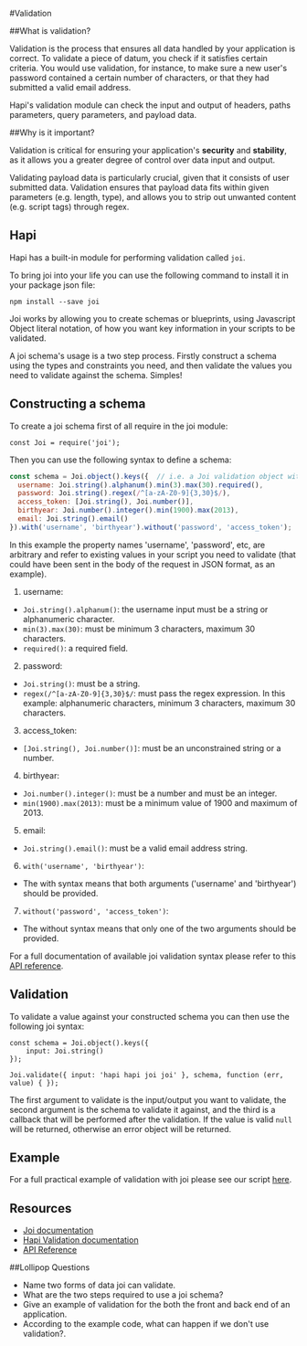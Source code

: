 #Validation

##What is validation?

Validation is the process that ensures all data handled by your application is correct. To validate a piece of datum, you check if it satisfies certain criteria. You would use validation, for instance, to make sure a new user's password contained a certain number of characters, or that they had submitted a valid email address.

Hapi's validation module can check the input and output of headers, paths parameters, query parameters, and payload data.

##Why is it important?

Validation is critical for ensuring your application's __security__ and __stability__, as it allows you a greater degree of control over data input and output.

Validating payload data is particularly crucial, given that it consists of user submitted data. Validation ensures that payload data fits within given parameters (e.g. length, type), and allows you to strip out unwanted content (e.g. script tags) through regex.

## Hapi

Hapi has a built-in module for performing validation called `joi`.

To bring joi into your life you can use the following command to install it in your
package json file:

`npm install --save joi`

Joi works by allowing you to create schemas or blueprints, using Javascript
Object literal notation, of how you want key information in your scripts to be validated.

A joi schema's usage is a two step process. Firstly construct a schema using the types and
constraints you need, and then validate the values you need to validate against
the schema. Simples!

## Constructing a schema

To create a joi schema first of all require in the joi module:

`const Joi = require('joi');`

Then you can use the following syntax to define a schema:

```javascript
const schema = Joi.object().keys({  // i.e. a Joi validation object with the following keys
  username: Joi.string().alphanum().min(3).max(30).required(),
  password: Joi.string().regex(/^[a-zA-Z0-9]{3,30}$/),
  access_token: [Joi.string(), Joi.number()],
  birthyear: Joi.number().integer().min(1900).max(2013),
  email: Joi.string().email()
}).with('username', 'birthyear').without('password', 'access_token');
```

In this example the property names 'username', 'password', etc, are arbitrary and refer
to existing values in your script you need to validate (that could have been sent in the body of
the request in JSON format, as an example).

1. username:
* `Joi.string().alphanum()`: the username input must be a string
or alphanumeric character.
* `min(3).max(30)`: must be minimum 3 characters, maximum 30 characters.
* `required()`: a required field.

2. password:
* `Joi.string()`: must be a string.
* `regex(/^[a-zA-Z0-9]{3,30}$/`: must pass the regex expression. In this example: alphanumeric characters, minimum 3 characters, maximum 30 characters.
3. access_token:
* `[Joi.string(), Joi.number()]`: must be an unconstrained string or a number.
4. birthyear:
* `Joi.number().integer()`: must be a number and must be an integer.
* `min(1900).max(2013)`: must be a minimum value of 1900 and maximum of 2013.
5. email:
* `Joi.string().email()`: must be a valid email address string.
6. `with('username', 'birthyear')`:
* The with syntax means that both arguments ('username' and 'birthyear') should be provided.
7. `without('password', 'access_token')`:
* The without syntax means that only one of the two arguments should be provided.

For a full documentation of available joi validation syntax please refer to this [API reference](https://github.com/hapijs/joi/blob/v9.0.1/API.md).

## Validation

To validate a value against your constructed schema you can then use the following joi syntax:

```
const schema = Joi.object().keys({
    input: Joi.string()
});

Joi.validate({ input: 'hapi hapi joi joi' }, schema, function (err, value) { });
```

The first argument to validate is the input/output you want to validate, the second argument is
the schema to validate it against, and the third is a callback that will be performed after the validation.
If the value is valid `null` will be returned, otherwise an error object will be returned.

## Example

For a full practical example of validation with joi please see our script [here](https://github.com/FAC8/READMES/blob/master/Week7/validation/validation-example-joi/index.js).

## Resources

* [Joi documentation](https://github.com/hapijs/joi)
* [Hapi Validation documentation](http://hapijs.com/tutorials/validation)
* [API Reference](https://github.com/hapijs/joi/blob/v9.0.1/API.md)

##Lollipop Questions

* Name two forms of data joi can validate.
* What are the two steps required to use a joi schema?
* Give an example of validation for the both the front and back end of an application.
* According to the example code, what can happen if we don't use validation?.
